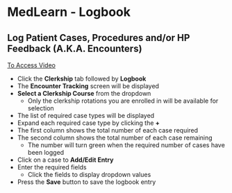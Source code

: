 # MedLearn - Logbook
## Log Patient Cases, Procedures and/or HP Feedback (A.K.A. Encounters)

[To Access Video](https://arizona.box.com/s/ekt4pczjw116e7a6wo0fz3mmyqmpjtl9)

* Click the **Clerkship** tab followed by **Logbook**
* The **Encounter Tracking** screen will be displayed
* **Select a Clerkship Course** from the dropdown
    * Only the clerkship rotations you are enrolled in will be available for selection
* The list of required case types will be displayed
* Expand each required case type by clicking the **+**
* The first column shows the total number of each case required
* The second column shows the total number of each case remaining
    * The number will turn green when the required number of cases have been logged
* Click on a case to **Add/Edit Entry**
* Enter the required fields
    * Click the fields to display dropdown values
* Press the **Save** button to save the logbook entry
